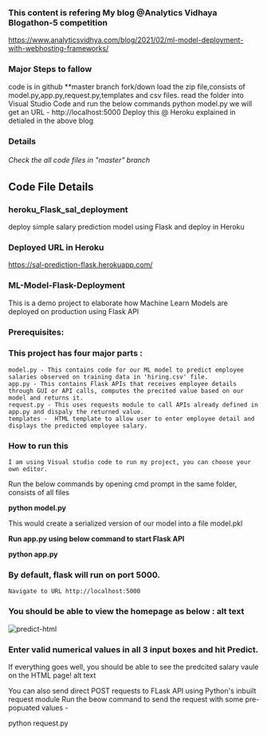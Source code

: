 ###  This content is refering My blog @Analytics Vidhaya Blogathon-5 competition 
https://www.analyticsvidhya.com/blog/2021/02/ml-model-deployment-with-webhosting-frameworks/

### Major Steps to fallow
code is in github **master branch 
fork/down load the zip file,consists of model.py,app.py,request.py,templates and csv files.
read the folder into Visual Studio Code 
and run the below commands 
python model.py
we will get an URL - http://localhost:5000
Deploy this @ Heroku explained in detialed in the above blog

### Details
###### Check the all code files in "master" branch

## Code File Details
### heroku_Flask_sal_deployment
deploy simple salary prediction model using Flask and deploy in Heroku

### Deployed URL in Heroku
https://sal-prediction-flask.herokuapp.com/

### ML-Model-Flask-Deployment

This is a demo project to elaborate how Machine Learn Models are deployed on production using Flask API
### Prerequisites:

### This project has four major parts :

    model.py - This contains code for our ML model to predict employee salaries observed on training data in 'hiring.csv' file.
    app.py - This contains Flask APIs that receives employee details through GUI or API calls, computes the precited value based on our model and returns it.
    request.py - This uses requests module to call APIs already defined in app.py and dispaly the returned value.
    templates -  HTML template to allow user to enter employee detail and displays the predicted employee salary.

### How to run this 

    I am using Visual studio code to run my project, you can choose your own editor.
   Run the below commands by opening cmd prompt in the same folder, consists of all files
   
**python model.py** 

This would create a serialized version of our model into a file model.pkl

**Run app.py using below command to start Flask API**

**python app.py**

### By default, flask will run on port 5000.

    Navigate to URL http://localhost:5000

### You should be able to view the homepage as below : alt text


![predict-html](https://user-images.githubusercontent.com/66937023/104154522-1f36f180-540b-11eb-94bf-803bbd47b0f8.PNG)


### Enter valid numerical values in all 3 input boxes and hit Predict.

If everything goes well, you should be able to see the predcited salary vaule on the HTML page! alt text

You can also send direct POST requests to FLask API using Python's inbuilt request module Run the beow command to send the request with some pre-popuated values -

python request.py

